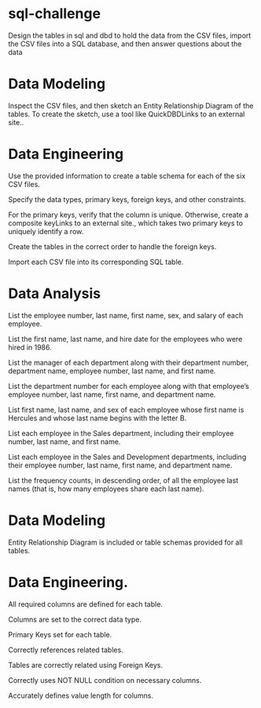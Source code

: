 # sql-challenge
Design the tables in sql and dbd to hold the data from the CSV files, import the CSV files into a SQL database, and then answer questions about the data

# Data Modeling
Inspect the CSV files, and then sketch an Entity Relationship Diagram of the tables. To create the sketch, use a tool like QuickDBDLinks to an external site..

# Data Engineering
Use the provided information to create a table schema for each of the six CSV files.

Specify the data types, primary keys, foreign keys, and other constraints.

For the primary keys, verify that the column is unique. Otherwise, create a composite keyLinks to an external site., which takes two primary keys to uniquely identify a row.

Create the tables in the correct order to handle the foreign keys.

Import each CSV file into its corresponding SQL table.

# Data Analysis
List the employee number, last name, first name, sex, and salary of each employee.

List the first name, last name, and hire date for the employees who were hired in 1986.

List the manager of each department along with their department number, department name, employee number, last name, and first name.

List the department number for each employee along with that employee’s employee number, last name, first name, and department name.

List first name, last name, and sex of each employee whose first name is Hercules and whose last name begins with the letter B.

List each employee in the Sales department, including their employee number, last name, and first name.

List each employee in the Sales and Development departments, including their employee number, last name, first name, and department name.

List the frequency counts, in descending order, of all the employee last names (that is, how many employees share each last name).

# Data Modeling 
Entity Relationship Diagram is included or table schemas provided for all tables.

# Data Engineering.
All required columns are defined for each table.

Columns are set to the correct data type.

Primary Keys set for each table.

Correctly references related tables.

Tables are correctly related using Foreign Keys.

Correctly uses NOT NULL condition on necessary columns.

Accurately defines value length for columns.
